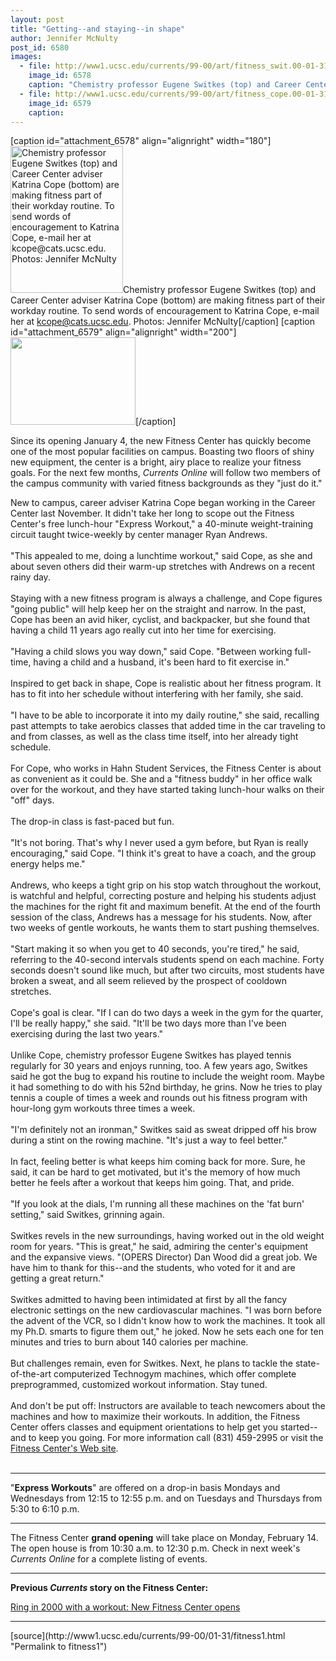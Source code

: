```yaml
---
layout: post
title: "Getting--and staying--in shape"
author: Jennifer McNulty
post_id: 6580
images:
  - file: http://www1.ucsc.edu/currents/99-00/art/fitness_swit.00-01-31.180.jpg
    image_id: 6578
    caption: "Chemistry professor Eugene Switkes (top) and Career Center adviser Katrina Cope (bottom) are making fitness part of their workday routine. To send words of encouragement to Katrina Cope, e-mail her at kcope@cats.ucsc.edu. Photos: Jennifer McNulty"
  - file: http://www1.ucsc.edu/currents/99-00/art/fitness_cope.00-01-31.200.jpg
    image_id: 6579
    caption: 
---
```


[caption id="attachment_6578" align="alignright" width="180"]<a href="http://localhost/mysite/wp-content/uploads/2000/01/fitness_swit.00-01-31.180.jpg"><img class="size-full wp-image-6578" src="http://localhost/mysite/wp-content/uploads/2000/01/fitness_swit.00-01-31.180.jpg" alt="Chemistry professor Eugene Switkes (top) and Career Center adviser Katrina Cope (bottom) are making fitness part of their workday routine. To send words of encouragement to Katrina Cope, e-mail her at kcope@cats.ucsc.edu. Photos: Jennifer McNulty" width="180" height="235" /></a>Chemistry professor Eugene Switkes (top) and Career Center adviser Katrina Cope (bottom) are making fitness part of their workday routine. To send words of encouragement to Katrina Cope, e-mail her at kcope@cats.ucsc.edu. Photos: Jennifer McNulty[/caption]
[caption id="attachment_6579" align="alignright" width="200"]<a href="http://localhost/mysite/wp-content/uploads/2000/01/fitness_cope.00-01-31.200.jpg"><img class="size-full wp-image-6579" src="http://localhost/mysite/wp-content/uploads/2000/01/fitness_cope.00-01-31.200.jpg" alt="" width="200" height="140" /></a>[/caption]
<p>
  Since its opening January 4, the new Fitness Center has quickly become one of the most popular facilities on campus. Boasting two floors of shiny new equipment, the center is a bright, airy place to realize your fitness goals. For the next few months, <i>Currents Online</i> will follow two members of the campus community with varied fitness backgrounds as they "just do it."
</p>New to campus, career adviser Katrina Cope began working in the Career Center last November. It didn't take her long to scope out the Fitness Center's free lunch-hour "Express Workout," a 40-minute weight-training circuit taught twice-weekly by center manager Ryan Andrews.<br>
<br>
"This appealed to me, doing a lunchtime workout," said Cope, as she and about seven others did their warm-up stretches with Andrews on a recent rainy day.<br>
<br>
Staying with a new fitness program is always a challenge, and Cope figures "going public" will help keep her on the straight and narrow. In the past, Cope has been an avid hiker, cyclist, and backpacker, but she found that having a child 11 years ago really cut into her time for exercising.<br>
<br>
"Having a child slows you way down," said Cope. "Between working full-time, having a child and a husband, it's been hard to fit exercise in."<br>
<br>
Inspired to get back in shape, Cope is realistic about her fitness program. It has to fit into her schedule without interfering with her family, she said.<br>
<br>
"I have to be able to incorporate it into my daily routine," she said, recalling past attempts to take aerobics classes that added time in the car traveling to and from classes, as well as the class time itself, into her already tight schedule.<br>
<br>
For Cope, who works in Hahn Student Services, the Fitness Center is about as convenient as it could be. She and a "fitness buddy" in her office walk over for the workout, and they have started taking lunch-hour walks on their "off" days.<br>
<br>
The drop-in class is fast-paced but fun.<br>
<br>
"It's not boring. That's why I never used a gym before, but Ryan is really encouraging," said Cope. "I think it's great to have a coach, and the group energy helps me."<br>
<br>
Andrews, who keeps a tight grip on his stop watch throughout the workout, is watchful and helpful, correcting posture and helping his students adjust the machines for the right fit and maximum benefit. At the end of the fourth session of the class, Andrews has a message for his students. Now, after two weeks of gentle workouts, he wants them to start pushing themselves.<br>
<br>
"Start making it so when you get to 40 seconds, you're tired," he said, referring to the 40-second intervals students spend on each machine. Forty seconds doesn't sound like much, but after two circuits, most students have broken a sweat, and all seem relieved by the prospect of cooldown stretches.<br>
<br>
Cope's goal is clear. "If I can do two days a week in the gym for the quarter, I'll be really happy," she said. "It'll be two days more than I've been exercising during the last two years."<br>
<br>
Unlike Cope, chemistry professor Eugene Switkes has played tennis regularly for 30 years and enjoys running, too. A few years ago, Switkes said he got the bug to expand his routine to include the weight room. Maybe it had something to do with his 52nd birthday, he grins. Now he tries to play tennis a couple of times a week and rounds out his fitness program with hour-long gym workouts three times a week.<br>
<br>
"I'm definitely not an ironman," Switkes said as sweat dripped off his brow during a stint on the rowing machine. "It's just a way to feel better."<br>
<br>
In fact, feeling better is what keeps him coming back for more. Sure, he said, it can be hard to get motivated, but it's the memory of how much better he feels after a workout that keeps him going. That, and pride.<br>
<br>
"If you look at the dials, I'm running all these machines on the 'fat burn' setting," said Switkes, grinning again.<br>
<br>
Switkes revels in the new surroundings, having worked out in the old weight room for years. "This is great," he said, admiring the center's equipment and the expansive views. "(OPERS Director) Dan Wood did a great job. We have him to thank for this--and the students, who voted for it and are getting a great return."<br>
<br>
Switkes admitted to having been intimidated at first by all the fancy electronic settings on the new cardiovascular machines. "I was born before the advent of the VCR, so I didn't know how to work the machines. It took all my Ph.D. smarts to figure them out," he joked. Now he sets each one for ten minutes and tries to burn about 140 calories per machine.<br>
<br>
But challenges remain, even for Switkes. Next, he plans to tackle the state-of-the-art computerized Technogym machines, which offer complete preprogrammed, customized workout information. Stay tuned.<br>
<br>
And don't be put off: Instructors are available to teach newcomers about the machines and how to maximize their workouts. In addition, the Fitness Center offers classes and equipment orientations to help get you started--and to keep you going. For more information call (831) 459-2995 or visit the <a href="http://www.ucsc.edu/opers/wellness/pages/wellness_main.html">Fitness Center's Web site</a>.<br>
<br>
<hr>
<p>
  "<b>Express Workouts</b>" are offered on a drop-in basis Mondays and Wednesdays from 12:15 to 12:55 p.m. and on Tuesdays and Thursdays from 5:30 to 6:10 p.m.
</p>
<hr>
<p>
  The Fitness Center <b>grand opening</b> will take place on Monday, February 14. The open house is from 10:30 a.m. to 12:30 p.m. Check in next week's <i>Currents Online</i> for a complete listing of events.
</p>
<hr>
<p>
  <b>Previous <i>Currents</i> story on the Fitness Center:</b>
</p>
<p>
  <a href="../01-03/fitness.html">Ring in 2000 with a workout: New Fitness Center opens</a>
</p>
<hr>
<p>

</p>
[source](http://www1.ucsc.edu/currents/99-00/01-31/fitness1.html "Permalink to fitness1")
